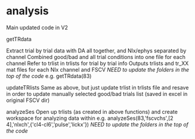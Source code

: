 # analysis
Main updated code in V2

getTRdata

  Extract trial by trial data with DA all together, and Nlx/ephys separated by channel
  Combined good/bad and all trial conditions into one file for each channel
  Refer to trlist in trlists for trial by trial info
  Outputs trlists and tr_XX mat files for each Nlx channel and FSCV
  *NEED to update the folders in the top of the code*
  e.g. getTRdata(83)
  
  
updateTRlists
  Same as above, but just update trlist in trlists file and resave in order to update manually selected good/bad trials list (saved in excel in original FSCV dir)
  
  
analyzeSes
  Open up trlists (as created in above functions) and create workspace for analyzing data within
  e.g. analyzeSes(83,'fscvchs',[2 4],'nlxch',{'cl4-cl6','pulse','lickx'})
  *NEED to update the folders in the top of the code*

